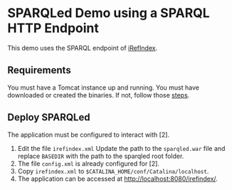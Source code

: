 # SPARQLed Demo using a SPARQL HTTP Endpoint

This demo uses the SPARQL endpoint of [iRefIndex](http://download.bio2rdf.org/release/2/irefindex/irefindex.html).

## Requirements

You must have a Tomcat instance up and running.
You must have downloaded or created the binaries. If not, follow those [steps](https://github.com/sindice/sparqled/wiki/Getting-Binaries).

## Deploy SPARQLed

The application must be configured to interact with [2].

1. Edit the file `irefindex.xml`
Update the path to the `sparqled.war` file and replace `BASEDIR` with the path to the sparqled root folder.
2. The file `config.xml` is already configured for [2].
3. Copy `irefindex.xml` to `$CATALINA_HOME/conf/Catalina/localhost`.
4. The application can be accessed at [http://localhost:8080/irefindex/](http://localhost:8080/irefindex/).
